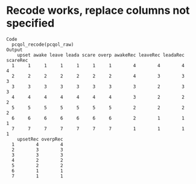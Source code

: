 # Recode works, replace columns not specified

    Code
      pcqol_recode(pcqol_raw)
    Output
        upset awake leave leada scare overp awakeRec leaveRec leadaRec scareRec
      1     1     1     1     1     1     1        4        4        4        4
      2     2     2     2     2     2     2        4        3        3        3
      3     3     3     3     3     3     3        3        2        3        3
      4     4     4     4     4     4     4        3        2        2        2
      5     5     5     5     5     5     5        2        2        2        2
      6     6     6     6     6     6     6        2        1        1        1
      7     7     7     7     7     7     7        1        1        1        1
        upsetRec overpRec
      1        4        4
      2        3        3
      3        3        3
      4        2        2
      5        2        2
      6        1        1
      7        1        1


